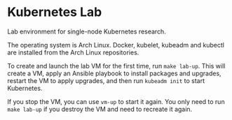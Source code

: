 # Kubernetes Lab

Lab environment for single-node Kubernetes research.

The operating system is Arch Linux. Docker, kubelet, kubeadm and kubectl are
installed from the Arch Linux repositories.

To create and launch the lab VM for the first time, run `make lab-up`. This
will create a VM, apply an Ansible playbook to install packages and upgrades,
restart the VM to apply upgrades, and then run `kubeadm init` to start
Kubernetes. 

If you stop the VM, you can use `vm-up` to start it again. You only need to
run `make lab-up` if you destroy the VM and need to recreate it again.
